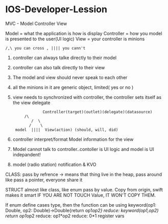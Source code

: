 # IOS-Developer-Lession

MVC - Model Controller View

Model = what the application is how is display
Controller = how you model is presented to the user(UI logic)
View = your controller is minions

	/,\ you can cross , |||| you cann't
1. controller can always talke directly to their model
2. controller can also talk directly to their view
3. The model and view should never speak to each other
4. all the minions in it are generic object, limited( yes or no )
5. view needs to synchronized with controller, the controller sets itself as the view delegate

                    Controller(target)(outlet)(delegate)(datasource)
			/\
		       /  \
		      /    \
		model  ||||  View(action) (should, will, did)

6. controller interpret/format Model information for the view 
7. Model cannot talk to controller..contoller is UI logic and model is UI indepandent!
8. model (radio station) notification & KVO  


CLASS:  pass by refrence -> means that thing live in the heap, pass around like pass a pointer, everyone share it

STRUCT almost like class, like enum pass by value. Copy from origin, swift makes it smart IF YOU ARE NOT TOUCH Value, IT WON'T COPY THEM. 

If enum define cases type, then the function can be using 
keyword(op1: Double, op2: Double)->Double{return op1*op2}
reduce: keyword(op1,op2) return op1*op2
reduce: op1*op2 
reduce: $0*$1    register vars













